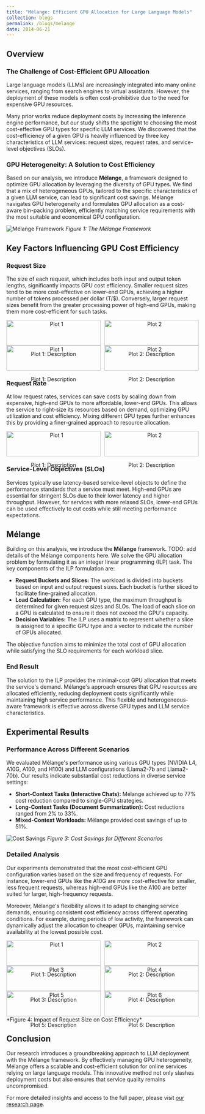 ```yaml
---
title: "Mélange: Efficient GPU Allocation for Large Language Models"
collection: blogs
permalink: /blogs/melange
date: 2014-06-21
---
```


## Overview

### The Challenge of Cost-Efficient GPU Allocation

Large language models (LLMs) are increasingly integrated into many online services, ranging from search engines to virtual assistants. However, the deployment of these models is often cost-prohibitive due to the need for expensive GPU resources. 

<!-- TODO: say something about how people usually only get a single GPU type -->

<!-- We address this challenge by exploiting the heterogeneity of available GPU types to significantly reduce costs without sacrificing performance. -->


Many prior works reduce deployment costs by increasing the inference engine performance, but our study shifts the spotlight to choosing the most cost-effective GPU types for specific LLM services. We discovered that the cost-efficiency of a given GPU is heavily influenced by three key characteristics of LLM services: request sizes, request rates, and service-level objectives (SLOs).

### GPU Heterogeneity: A Solution to Cost Efficiency

Based on our analysis, we introduce **Mélange**, a framework designed to optimize GPU allocation by leveraging the diversity of GPU types. We find that a mix of heterogeneous GPUs, tailored to the specific characteristics of a given LLM service, can lead to significant cost savings. Mélange navigates GPU heterogeneity and formulates GPU allocation as a cost-aware bin-packing problem, efficiently matching service requirements with the most suitable and economical GPU configuration.

![Mélange Framework](images/melange-diagram.png)
*Figure 1: The Mélange Framework*

## Key Factors Influencing GPU Cost Efficiency

### Request Size

The size of each request, which includes both input and output token lengths, significantly impacts GPU cost efficiency. Smaller request sizes tend to be more cost-effective on lower-end GPUs, achieving a higher number of tokens processed per dollar (T/$). Conversely, larger request sizes benefit from the greater processing power of high-end GPUs, making them more cost-efficient for such tasks.

<!-- TODO: drop shadow on the plot -->
<div style="display: flex; flex-wrap: wrap; gap: 10px;">
  <div style="flex: 1; text-align: center;">
    <img src="images/a100-v-a10g.png" alt="Plot 1" width="100%">
    <p>Plot 1: Description</p>
  </div>
  <div style="flex: 1; text-align: center;">
    <img src="images/h100-v-a100.png" alt="Plot 2" width="100%">
    <p>Plot 2: Description</p>
  </div>
</div>

<div style="display: flex; flex-wrap: wrap; gap: 10px;">
  <div style="flex: 1; text-align: center;">
    <img src="images/all-gpus-best.png" alt="Plot 1" width="100%">
    <p>Plot 1: Description</p>
  </div>
  <div style="flex: 1; text-align: center;">
    <img src="images/all-gpus-worst.png" alt="Plot 2" width="100%">
    <p>Plot 2: Description</p>
  </div>
</div>


### Request Rate

At low request rates, services can save costs by scaling down from expensive, high-end GPUs to more affordable, lower-end GPUs. This allows the service to right-size its resources based on demand, optimizing GPU utilization and cost efficiency. Mixing different GPU types further enhances this by providing a finer-grained approach to resource allocation.

<div style="display: flex; flex-wrap: wrap; gap: 10px;">
  <div style="flex: 1; text-align: center;">
    <img src="images/req-rate-comparison.png" alt="Plot 1" width="100%">
    <p>Plot 1: Description</p>
  </div>
  <div style="flex: 1; text-align: center;">
    <img src="images/a100-v-a10g-slo.png" alt="Plot 2" width="100%">
    <p>Plot 2: Description</p>
  </div>
</div>

### Service-Level Objectives (SLOs)
Services typically use latency-based service-level objects to define the performance standards that a service must meet. High-end GPUs are essential for stringent SLOs due to their lower latency and higher throughput. However, for services with more relaxed SLOs, lower-end GPUs can be used effectively to cut costs while still meeting performance expectations.

## Mélange

<!-- ### Problem Formulation

Mélange addresses the challenge of allocating GPU resources in a cost-efficient manner for large language model (LLM) services. The framework is designed to minimize the deployment costs while adhering to the service-level objectives (SLOs) for latency and throughput. The problem is characterized by the variability in request sizes and rates, which influence the optimal GPU allocation. -->

<!-- ### ILP Formulation -->

Building on this analysis, we introduce the **Mélange** framework. TODO: add details of the Mélange components here. We solve the GPU allocation problem by formulating it as an integer linear programming (ILP) task. The key components of the ILP formulation are:

- **Request Buckets and Slices:** The workload is divided into buckets based on input and output request sizes. Each bucket is further sliced to facilitate fine-grained allocation.
- **Load Calculation:** For each GPU type, the maximum throughput is determined for given request sizes and SLOs. The load of each slice on a GPU is calculated to ensure it does not exceed the GPU's capacity.
- **Decision Variables:** The ILP uses a matrix to represent whether a slice is assigned to a specific GPU type and a vector to indicate the number of GPUs allocated.
  
The objective function aims to minimize the total cost of GPU allocation while satisfying the SLO requirements for each workload slice.

### End Result

The solution to the ILP provides the minimal-cost GPU allocation that meets the service's demand. Mélange's approach ensures that GPU resources are allocated efficiently, reducing deployment costs significantly while maintaining high service performance. This flexible and heterogeneous-aware framework is effective across diverse GPU types and LLM service characteristics.



## Experimental Results

### Performance Across Different Scenarios

We evaluated Mélange's performance using various GPU types (NVIDIA L4, A10G, A100, and H100) and LLM configurations (Llama2-7b and Llama2-70b). Our results indicate substantial cost reductions in diverse service settings:

- **Short-Context Tasks (Interactive Chats):** Mélange achieved up to 77% cost reduction compared to single-GPU strategies.
- **Long-Context Tasks (Document Summarization):** Cost reductions ranged from 2% to 33%.
- **Mixed-Context Workloads:** Mélange provided cost savings of up to 51%.

![Cost Savings](images/figure3.png)
*Figure 3: Cost Savings for Different Scenarios*

### Detailed Analysis

Our experiments demonstrated that the most cost-efficient GPU configuration varies based on the size and frequency of requests. For instance, lower-end GPUs like the A10G are more cost-effective for smaller, less frequent requests, whereas high-end GPUs like the A100 are better suited for larger, high-frequency requests.

Moreover, Mélange's flexibility allows it to adapt to changing service demands, ensuring consistent cost efficiency across different operating conditions. For example, during periods of low activity, the framework can dynamically adjust the allocation to cheaper GPUs, maintaining service availability at the lowest possible cost.

<div style="display: flex; flex-wrap: wrap; gap: 10px;">
  <div style="flex: 1; text-align: center;">
    <img src="images/Arena_40-1.png" alt="Plot 1" width="100%">
    <p>Plot 1: Description</p>
  </div>
  <div style="flex: 1; text-align: center;">
    <img src="images/Arena_40-1.png" alt="Plot 2" width="100%">
    <p>Plot 2: Description</p>
  </div>
</div>
<div style="display: flex; flex-wrap: wrap; gap: 10px;">
  <div style="flex: 1; text-align: center;">
    <img src="images/Arena_40-1.png" alt="Plot 3" width="100%">
    <p>Plot 3: Description</p>
  </div>
  <div style="flex: 1; text-align: center;">
    <img src="images/Arena_40-1.png" alt="Plot 4" width="100%">
    <p>Plot 4: Description</p>
  </div>
</div>
<div style="display: flex; flex-wrap: wrap; gap: 10px;">
  <div style="flex: 1; text-align: center;">
    <img src="images/Arena_40-1.png" alt="Plot 5" width="100%">
    <p>Plot 5: Description</p>
  </div>
  <div style="flex: 1; text-align: center;">
    <img src="images/Arena_40-1.png" alt="Plot 6" width="100%">
    <p>Plot 6: Description</p>
  </div>
</div>
*Figure 4: Impact of Request Size on Cost Efficiency*

## Conclusion

Our research introduces a groundbreaking approach to LLM deployment with the Mélange framework. By effectively managing GPU heterogeneity, Mélange offers a scalable and cost-efficient solution for online services relying on large language models. This innovative method not only slashes deployment costs but also ensures that service quality remains uncompromised.

For more detailed insights and access to the full paper, please visit [our research page](#).
